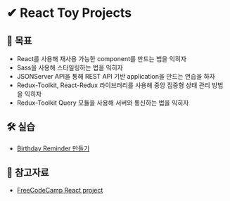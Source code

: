 # ✔ React Toy Projects

## 🎯 목표

-   React를 사용해 재사용 가능한 component를 만드는 법을 익히자
-   Sass을 사용해 스타일링하는 법을 익히자
-   JSONServer API을 통해 REST API 기반 application을 만드는 연습을 하자
-   Redux-Toolkit, React-Redux 라이브러리를 사용해 중앙 집중형 상태 관리 방법을 익히자
-   Redux-Toolkit Query 모듈을 사용해 서버와 통신하는 법을 익히자

## 🛠 실습

-   [Birthday Reminder 만들기](./Birthday-Reminder%EB%A7%8C%EB%93%A4%EA%B8%B0/)

## 📁 참고자료

-   [FreeCodeCamp React project](https://www.freecodecamp.org/korean/news/javascript-projects-for-beginners/)
